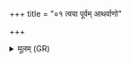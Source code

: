 +++
title = "०१ त्वया पूर्वम् आथर्वाणो"

+++
<details><summary>मूलम् (GR)</summary>

त्वया पूर्वम् आथर्वाणो  
जघ्नू रक्षांस्य् ओषधे ।  
त्वया जघान कश्यपस्  
त्वया कृण्वो अगस्त्यः ॥
</details>